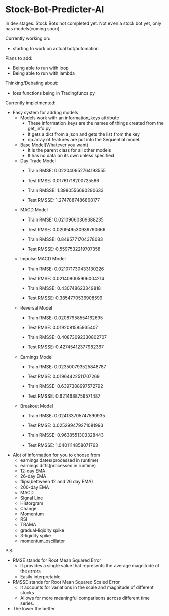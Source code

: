 # Stock-Bot-Predicter-AI

In dev stages. Stock Bots not completed yet.
Not even a stock bot yet, only has models(coming soon).


Currently working on:
  - starting to work on actual bot/automation

Plans to add:
  - Being able to run with loop
  - Being able to run with lambda

Thinking/Debating about:
  - loss functions being in Tradingfuncs.py


Currently impletmented:
  + Easy system for adding models
    - Models work with an information_keys attribute
      + These information_keys are the names of things created from the get_info.py
      + It gets a dict from a json and gets the list from the key
      + np.array of features are put into the Sequential model.
    - Base Model(Whatever you want)
      + It is the parent class for all other models
      + It has no data on its own unless specified
    - Day Trade Model 
      + Train RMSE: 0.022040952764193555
      + Test RMSE: 0.01761718200725566
      
      + Train RMSSE: 1.3980556690290633
      + Test RMSSE: 1.2747887486868177
    - MACD Model
      + Train RMSE: 0.02109060309388235
      + Test RMSE: 0.020949530939790666

      + Train RMSSE: 0.8495771704378083
      + Test RMSSE: 0.5597532219707358
    - Impulse MACD Model
      + Train RMSE: 0.021071730433130226
      + Test RMSE: 0.021409005906004214

      + Train RMSSE: 0.430748623349818
      + Test RMSSE: 0.3854770536908599
    - Reversal Model
      + Train RMSE: 0.02087958554162695
      + Test RMSE: 0.0192081585935407

      + Train RMSSE: 0.40873092330802707
      + Test RMSSE: 0.42745412377982367
    - Earnings Model
      + Train RMSE: 0.023500793525848787
      + Test RMSE: 0.01964422511707269

      + Train RMSSE: 0.6397388997572792
      + Test RMSSE: 0.6214688759571487
    - Breakout Model
      + Train RMSE: 0.024133705747590935
      + Test RMSE: 0.025299479271081993

      + Train RMSSE: 0.9638551303328443
      + Test RMSSE: 1.0401114858071763
  + Alot of information for you to choose from
    - earnings dates(processed in runtime)
    - earnings diffs(processed in runtime)
    - 12-day EMA
    - 26-day EMA
    - flips(bettween 12 and 26 day EMA)
    - 200-day EMA
    - MACD
    - Signal Line
    - Historgram
    - Change
    - Momentum
    - RSI
    - TRAMA
    - gradual-liqidity spike
    - 3-liqidity spike
    - momentum_oscillator

P.S:
  + RMSE stands for Root Mean Squared Error
    - It provides a single value that represents the average magnitude of the errors
    - Easily interpretable.
  + RMSSE stands for Root Mean Squared Scaled Error
    - It accounts for variations in the scale and magnitude of different stocks
    - Allows for more meaningful comparisons across different time series.
  + The lower the better.

